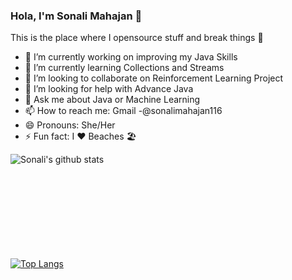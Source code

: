 ### Hola, I'm Sonali Mahajan 👋

This is the place where I opensource stuff and break things 🤣


- 🔭 I’m currently working on improving my Java Skills
- 🌱 I’m currently learning Collections and Streams
- 👯 I’m looking to collaborate on Reinforcement Learning Project
- 🤔 I’m looking for help with Advance Java
- 💬 Ask me about Java or Machine Learning
- 📫 How to reach me: Gmail -@sonalimahajan116
- 😄 Pronouns: She/Her
- ⚡ Fun fact: I ❤️ Beaches 🏖️


![Sonali's github stats](https://github-readme-stats.vercel.app/api?username=sonalimahajan12&show_icons=true&theme=radical)

<br><br><br><br><br><br><br><br>
[![Top Langs](https://github-readme-stats.vercel.app/api/top-langs/?username=sonalimahajan12&langs_count=8)](https://github.com/sonalimahajan12/github-readme-stats)
